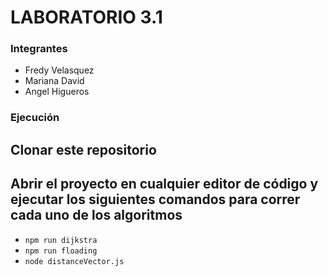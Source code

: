 # LABORATORIO 3.1
### Integrantes
- Fredy Velasquez
- Mariana David
- Angel Higueros

### Ejecución

## Clonar este repositorio

## Abrir el proyecto en cualquier editor de código y ejecutar los siguientes comandos para correr cada uno de los algoritmos

- `npm run dijkstra`
- `npm run floading`
- `node distanceVector.js`
